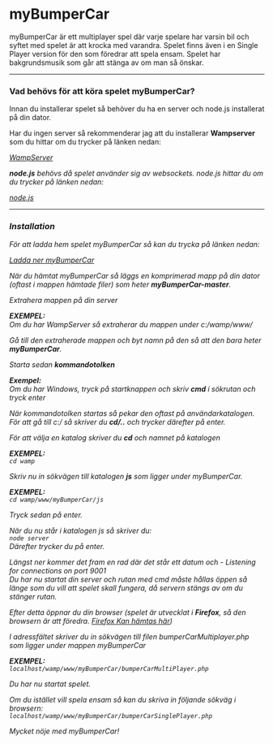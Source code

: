 myBumperCar
===========

<p>myBumperCar är ett multiplayer spel där varje spelare har varsin bil och syftet med spelet är att krocka med varandra.
Spelet finns även i en Single Player version för den som föredrar att spela ensam. Spelet har bakgrundsmusik som går
att stänga av om man så önskar.</p>
<hr />

<h3>Vad behövs för att köra spelet myBumperCar?</h2>

<p>Innan du installerar spelet så behöver du ha en server och node.js installerat på din dator.</p>

Har du ingen server så rekommenderar jag att du installerar <b>Wampserver</b> som du hittar om du trycker på länken nedan:</p>
<i><a href="http://www.wampserver.com/en/">WampServer</a><i>

<p><b>node.js</b> behövs då spelet använder sig av websockets. node.js hittar du om du trycker på länken nedan: </p>
<i><a href="http://www.nodejs.org/">node.js</a></i>

<hr />

<h3>Installation</h2>

<p>För att ladda hem spelet myBumperCar så kan du trycka på länken nedan: </p>
<i><a href="http://www.github.com/anactazia/myBumperCar/archive/master.zip">Ladda ner myBumperCar</a></i>

<p>När du hämtat myBumperCar så läggs en komprimerad mapp på din dator (oftast i mappen hämtade filer) 
som heter <b>myBumperCar-master</b>.</p>

<p>Extrahera mappen på din server </p>

<p><b>EXEMPEL:</b><br />
<i>Om du har WampServer så extraherar du mappen under c:/wamp/www/</i></p>

<p>Gå till den extraherade mappen och byt namn på den så att den bara heter <b>myBumperCar</b>.</p>

<p>Starta sedan <b>kommandotolken</b></p> 

<p><uppercase><b>Exempel:</uppercase></b><br />
Om du har Windows, tryck på startknappen och skriv <b>cmd</b> i sökrutan och tryck enter</p>

<p>När kommandotolken startas så pekar den oftast på användarkatalogen. <br />
För att gå till c:/ så skriver du <b>cd/..</b> och trycker därefter på enter.</p>

<p>För att välja en katalog skriver du <b>cd</b> och namnet på katalogen

<p><b>EXEMPEL:</b><br />
<code>cd wamp</code>

<p>Skriv nu in sökvägen till katalogen <b>js</b> som ligger under myBumperCar. 

<p><b>EXEMPEL:</b><br />
<code>cd wamp/www/myBumperCar/js</code>

<p>Tryck sedan på enter.</p>

<p>När du nu står i katalogen js så skriver du: <br />
<code>node server<br /></code>
Därefter trycker du på enter.</p>

<p>Längst ner kommer det fram en rad där det står ett datum och - Listening for connections on port 9001<br />
Du har nu startat din server och rutan med cmd måste hållas öppen så länge som du vill att spelet skall fungera, 
då servern stängs av om du stänger rutan.</p>

<p>Efter detta öppnar du din browser (spelet är utvecklat i <b>Firefox</b>, så den browsern är att föredra. 
<a href="http://www.mozilla.org/en-US/">Firefox Kan hämtas här</a>)</p>

<p>I adressfältet skriver du in sökvägen till filen bumperCarMultiplayer.php som ligger under mappen myBumperCar <br />

<p><b>EXEMPEL:</b><br />
<code>localhost/wamp/www/myBumperCar/bumperCarMultiPlayer.php</code></p>

<p>Du har nu startat spelet.</p>

<p>Om du istället vill spela ensam så kan du skriva in följande sökväg i browsern:<br />
<code>localhost/wamp/www/myBumperCar/bumperCarSinglePlayer.php</code></p>

<p><i<b>Mycket nöje med myBumperCar!</b></i></p>
